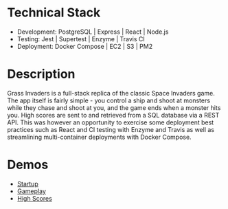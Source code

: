 # Technical Stack
- Development: PostgreSQL | Express | React | Node.js
- Testing: Jest | Supertest | Enzyme | Travis CI
- Deployment: Docker Compose | EC2 | S3 | PM2

# Description
Grass Invaders is a full-stack replica of the classic Space Invaders game. The app itself is fairly simple - you control a ship and shoot at monsters while they chase and shoot at you, and the game ends when a monster hits you. High scores are sent to and retrieved from a SQL database via a REST API. This was however an opportunity to exercise some deployment best practices such as React and CI testing with Enzyme and Travis as well as streamlining multi-container deployments with Docker Compose.

# Demos
- <a href="https://s3-us-west-1.amazonaws.com/gitbuckets/grass-invaders/gifs/grass-invaders-startup.gif">Startup</a>
- <a href="https://s3-us-west-1.amazonaws.com/gitbuckets/grass-invaders/gifs/grass-invaders-gameplay.gif">Gameplay</a>
- <a href="https://s3-us-west-1.amazonaws.com/gitbuckets/grass-invaders/gifs/grass-invaders-highscore.gif">High Scores</a>
